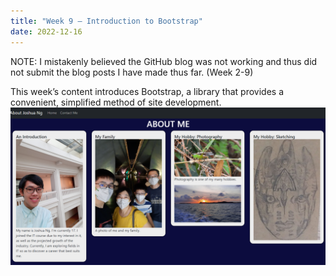 ```yaml
---
title: "Week 9 – Introduction to Bootstrap"
date: 2022-12-16
---
```

NOTE: I mistakenly believed the GitHub blog was not working and thus did not submit the blog posts I have made thus far. (Week 2-9)

This week’s content introduces Bootstrap, a library that provides a convenient, simplified method of site development.
![My CA](../images/week9.png)
